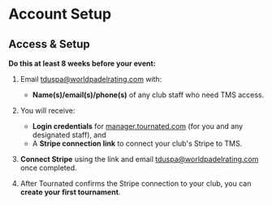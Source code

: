 # Account Setup

## Access & Setup

**Do this at least 8 weeks before your event:**

1. Email [tduspa@worldpadelrating.com](mailto:tduspa@worldpadelrating.com) with:
   * **Name(s)/email(s)/phone(s)** of any club staff who need TMS access. 
2. You will receive:

   * **Login credentials** for [manager.tournated.com](https://manager.tournated.com) (for you and any designated staff), and
   * A **Stripe connection link** to connect your club's Stripe to TMS.
3. **Connect Stripe** using the link and email [tduspa@worldpadelrating.com](mailto:tduspa@worldpadelrating.com) once completed.
4. After Tournated confirms the Stripe connection to your club, you can **create your first tournament**.
